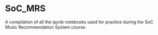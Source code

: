 # SoC_MRS
A compilation of all the ipynb notebooks used for practice during the SoC Music Recommendation System course.
